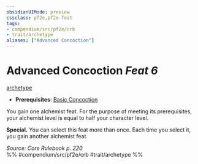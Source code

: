 ```yaml
---
obsidianUIMode: preview
cssclass: pf2e,pf2e-feat
tags:
- compendium/src/pf2e/crb
- trait/archetype
aliases: ["Advanced Concoction"]
---
```

# Advanced Concoction  *Feat 6*  
[archetype](archetype.md "Archetype Feat Trait")  

- **Prerequisites**: [Basic Concoction](basic-concoction.md)

You gain one alchemist feat. For the purpose of meeting its prerequisites, your alchemist level is equal to half your character level.

**Special.** You can select this feat more than once. Each time you select it, you gain another alchemist feat.

*Source: Core Rulebook p. 220*  
%% #compendium/src/pf2e/crb #trait/archetype %%